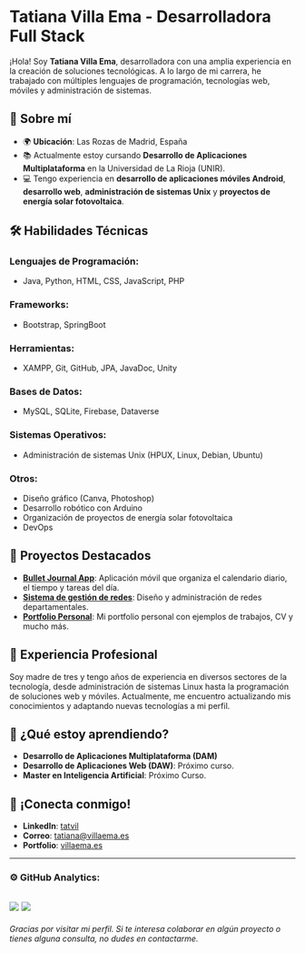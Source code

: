 # Tatiana Villa Ema - Desarrolladora Full Stack

¡Hola! Soy **Tatiana Villa Ema**, desarrolladora con una amplia experiencia en la creación de soluciones tecnológicas. A lo largo de mi carrera, he trabajado con múltiples lenguajes de programación, tecnologías web, móviles y administración de sistemas.

## 🚀 Sobre mí

- 🌍 **Ubicación**: Las Rozas de Madrid, España
- 📚 Actualmente estoy cursando **Desarrollo de Aplicaciones Multiplataforma** en la Universidad de La Rioja (UNIR).
- 💻 Tengo experiencia en **desarrollo de aplicaciones móviles Android**, **desarrollo web**, **administración de sistemas Unix** y **proyectos de energía solar fotovoltaica**.

## 🛠️ Habilidades Técnicas

### Lenguajes de Programación:
- Java, Python, HTML, CSS, JavaScript, PHP

### Frameworks:
- Bootstrap, SpringBoot

### Herramientas:
- XAMPP, Git, GitHub, JPA, JavaDoc, Unity

### Bases de Datos:
- MySQL, SQLite, Firebase, Dataverse

### Sistemas Operativos:
- Administración de sistemas Unix (HPUX, Linux, Debian, Ubuntu)

### Otros:
- Diseño gráfico (Canva, Photoshop)
- Desarrollo robótico con Arduino
- Organización de proyectos de energía solar fotovoltaica
- DevOps

## 📂 Proyectos Destacados

- **[Bullet Journal App](#)**: Aplicación móvil que organiza el calendario diario, el tiempo y tareas del día.
- **[Sistema de gestión de redes](#)**: Diseño y administración de redes departamentales.
- **[Portfolio Personal](https://www.villaema.es)**: Mi portfolio personal con ejemplos de trabajos, CV y mucho más.

## 💼 Experiencia Profesional

Soy madre de tres y tengo años de experiencia en diversos sectores de la tecnología, desde administración de sistemas Linux hasta la programación de soluciones web y móviles. Actualmente, me encuentro actualizando mis conocimientos y adaptando nuevas tecnologías a mi perfil.

## 🌱 ¿Qué estoy aprendiendo?

- **Desarrollo de Aplicaciones Multiplataforma (DAM)**
- **Desarrollo de Aplicaciones Web (DAW)**: Próximo curso.
- **Master en Inteligencia Artificial**: Próximo Curso.

## 🤝 ¡Conecta conmigo!

- **LinkedIn**: [tatvil](https://www.linkedin.com/in/tatvil/)
- **Correo**: [tatiana@villaema.es](mailto:tatiana@villaema.es)
- **Portfolio**: [villaema.es](https://www.villaema.es)

---

### ⚙️ GitHub Analytics:
 ![](http://github-profile-summary-cards.vercel.app/api/cards/profile-details?username=tatvil&theme=zenburn) 
![](http://github-profile-summary-cards.vercel.app/api/cards/repos-per-language?username=tatvil&theme=zenburn) 
---

_Gracias por visitar mi perfil. Si te interesa colaborar en algún proyecto o tienes alguna consulta, no dudes en contactarme._

 

